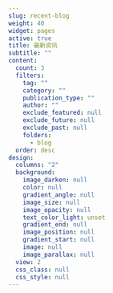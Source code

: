 ```yaml
---
slug: recent-blog
weight: 40
widget: pages
active: true
title: 最新资讯
subtitle: ""
content:
  count: 3
  filters:
    tag: ""
    category: ""
    publication_type: ""
    author: ""
    exclude_featured: null
    exclude_future: null
    exclude_past: null
    folders:
      - blog
  order: desc
design:
  columns: "2"
  background:
    image_darken: null
    color: null
    gradient_angle: null
    image_size: null
    image_opacity: null
    text_color_light: unset
    gradient_end: null
    image_position: null
    gradient_start: null
    image: null
    image_parallax: null
  view: 2
  css_class: null
  css_style: null
---
```

